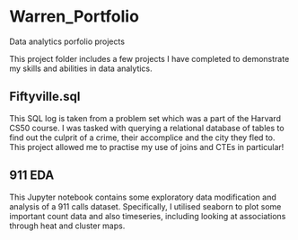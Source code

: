 # Warren_Portfolio
Data analytics porfolio projects

This project folder includes a few projects I have completed to demonstrate my skills and abilities in data analytics.

## Fiftyville.sql ##
This SQL log is taken from a problem set which was a part of the Harvard CS50 course. I was tasked with querying a relational database of tables to find out the culprit of a crime, their accomplice and the city they fled to. This project allowed me to practise my use of joins and CTEs in particular!

## 911 EDA ##
This Jupyter notebook contains some exploratory data modification and analysis of a 911 calls dataset. Specifically, I utilised seaborn to plot some important count data and also timeseries, including looking at associations through heat and cluster maps.
